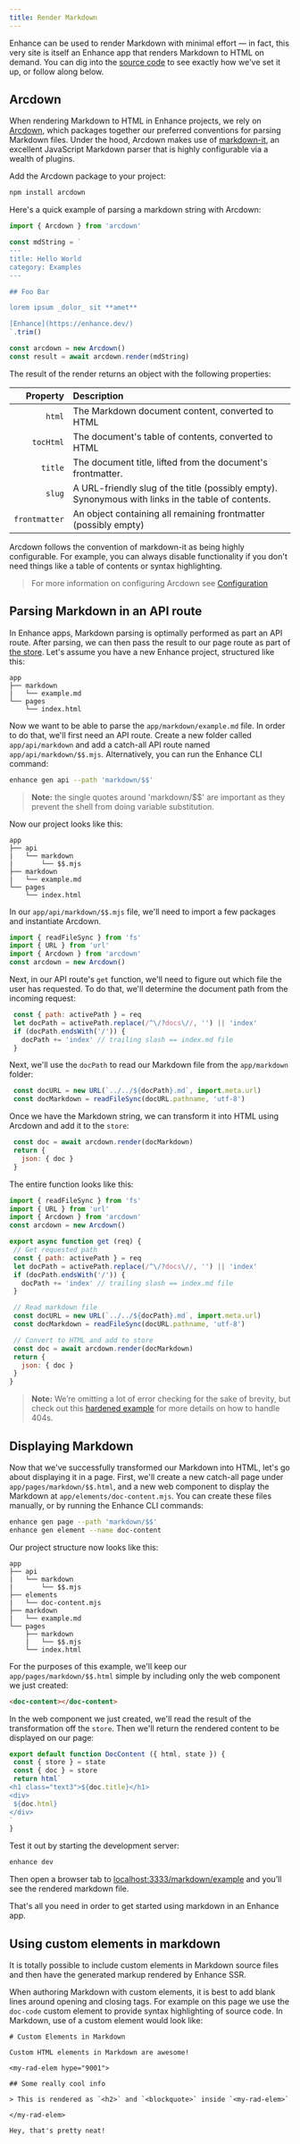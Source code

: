 ```yaml
---
title: Render Markdown
---
```


Enhance can be used to render Markdown with minimal effort — in fact, this very site is itself an Enhance app that renders Markdown to HTML on demand. You can dig into the [source code](https://github.com/enhance-dev/enhance.dev) to see exactly how we've set it up, or follow along below.

## Arcdown

When rendering Markdown to HTML in Enhance projects, we rely on [Arcdown](https://github.com/architect/arcdown), which packages together our preferred conventions for parsing Markdown files. Under the hood, Arcdown makes use of [markdown-it](https://markdown-it.github.io/), an excellent JavaScript Markdown parser that is highly configurable via a wealth of plugins.

Add the Arcdown package to your project:

```bash
npm install arcdown
```

Here's a quick example of parsing a markdown string with Arcdown:

```javascript
import { Arcdown } from 'arcdown'

const mdString = `
---
title: Hello World
category: Examples
---

## Foo Bar

lorem ipsum _dolor_ sit **amet**

[Enhance](https://enhance.dev/)
`.trim()

const arcdown = new Arcdown()
const result = await arcdown.render(mdString)
```

The result of the render returns an object with the following properties:

Property | Description
-: | :-
`html` | The Markdown document content, converted to HTML
`tocHtml` | The document's table of contents, converted to HTML
`title` | The document title, lifted from the document's frontmatter.
`slug` | A URL-friendly slug of the title (possibly empty). Synonymous with links in the table of contents.
`frontmatter` | An object containing all remaining frontmatter (possibly empty)

Arcdown follows the convention of markdown-it as being highly configurable. For example, you can always disable functionality if you don't need things like a table of contents or syntax highlighting.

> For more information on configuring Arcdown see [Configuration](https://github.com/architect/arcdown#configuration)

## Parsing Markdown in an API route

In Enhance apps, Markdown parsing is optimally performed as part an API route. After parsing, we can then pass the result to our page route as part of [the store](/docs/elements/state/store). Let's assume you have a new Enhance project, structured like this:

```
app
├── markdown
|   └── example.md
└── pages
    └── index.html
```

Now we want to be able to parse the `app/markdown/example.md` file. In order to do that, we'll first need an API route. Create a new folder called `app/api/markdown` and add a catch-all API route named `app/api/markdown/$$.mjs`. Alternatively, you can run the Enhance CLI command:

```bash
enhance gen api --path 'markdown/$$'
```

> **Note:** the single quotes around 'markdown/$$' are important as they prevent the shell from doing variable substitution.

Now our project looks like this:

```
app
├── api
|   └── markdown
|       └── $$.mjs
├── markdown
|   └── example.md
└── pages
    └── index.html
```

In our `app/api/markdown/$$.mjs` file, we'll need to import a few packages and instantiate Arcdown.

```javascript
import { readFileSync } from 'fs'
import { URL } from 'url'
import { Arcdown } from 'arcdown'
const arcdown = new Arcdown()
```

Next, in our API route's `get` function, we'll need to figure out which file the user has requested. To do that, we'll determine the document path from the incoming request:

```javascript
 const { path: activePath } = req
 let docPath = activePath.replace(/^\/?docs\//, '') || 'index'
 if (docPath.endsWith('/')) {
   docPath += 'index' // trailing slash == index.md file
 }
```

Next, we'll use the `docPath` to read our Markdown file from the `app/markdown` folder:

```javascript
 const docURL = new URL(`../../${docPath}.md`, import.meta.url)
 const docMarkdown = readFileSync(docURL.pathname, 'utf-8')
```

Once we have the Markdown string, we can transform it into HTML using Arcdown and add it to the `store`:

```javascript
 const doc = await arcdown.render(docMarkdown)
 return {
   json: { doc }
 }
```

The entire function looks like this:

<doc-code filename="app/api/markdown/$$.mjs">

```javascript
import { readFileSync } from 'fs'
import { URL } from 'url'
import { Arcdown } from 'arcdown'
const arcdown = new Arcdown()

export async function get (req) {
 // Get requested path
 const { path: activePath } = req
 let docPath = activePath.replace(/^\/?docs\//, '') || 'index'
 if (docPath.endsWith('/')) {
   docPath += 'index' // trailing slash == index.md file
 }

 // Read markdown file
 const docURL = new URL(`../../${docPath}.md`, import.meta.url)
 const docMarkdown = readFileSync(docURL.pathname, 'utf-8')

 // Convert to HTML and add to store
 const doc = await arcdown.render(docMarkdown)
 return {
   json: { doc }
 }
}
```

</doc-code>

> **Note:** We’re omitting a lot of error checking for the sake of brevity, but check out this [hardened example](https://github.com/enhance-dev/enhance.dev/blob/main/app/api/docs/%24%24.mjs) for more details on how to handle 404s.

## Displaying Markdown

Now that we've successfully transformed our Markdown into HTML, let's go about displaying it in a page. First, we'll create a new catch-all page under `app/pages/markdown/$$.html`, and a new web component to display the Markdown at `app/elements/doc-content.mjs`. You can create these files manually, or by running the Enhance CLI commands:

```bash
enhance gen page --path 'markdown/$$'
enhance gen element --name doc-content
```

Our project structure now looks like this:

```
app
├── api
|   └── markdown
|       └── $$.mjs
├── elements
|   └── doc-content.mjs
├── markdown
|   └── example.md
└── pages
    ├── markdown
    |   └── $$.mjs
    └── index.html
```

For the purposes of this example, we'll keep our `app/pages/markdown/$$.html` simple by including only the web component we just created:

<doc-code filename="app/pages/markdown/$$.html">

```html
<doc-content></doc-content>
```

</doc-code>

In the web component we just created, we'll read the result of the transformation off the `store`. Then we'll return the rendered content to be displayed on our page:

<doc-code filename="app/elements/doc-content.mjs">

```javascript
export default function DocContent ({ html, state }) {
 const { store } = state
 const { doc } = store
 return html`
<h1 class="text3">${doc.title}</h1>
<div>
 ${doc.html}
</div>
`
}
```

</doc-code>

Test it out by starting the development server:

```bash
enhance dev
```

Then open a browser tab to [localhost:3333/markdown/example](https://localhost:3333/markdown/example) and you’ll see the rendered markdown file.

That's all you need in order to get started using markdown in an Enhance app.

## Using custom elements in markdown

It is totally possible to include custom elements in Markdown source files and then have the generated markup rendered by Enhance SSR.

When authoring Markdown with custom elements, it is best to add blank lines around opening and closing tags. For example on this page we use the `doc-code` custom element to provide syntax highlighting of source code. In Markdown, use of a custom element would look like:

```
# Custom Elements in Markdown

Custom HTML elements in Markdown are awesome!

<my-rad-elem hype="9001">

## Some really cool info

> This is rendered as `<h2>` and `<blockquote>` inside `<my-rad-elem>`

</my-rad-elem>

Hey, that's pretty neat!
```
